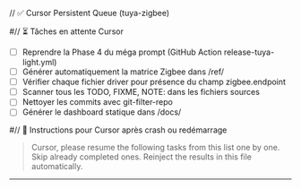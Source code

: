 // ✅ Cursor Persistent Queue (tuya-zigbee)

#// ⏳ Tâches en attente Cursor

- [ ] Reprendre la Phase 4 du méga prompt (GitHub Action release-tuya-light.yml)
- [ ] Générer automatiquement la matrice Zigbee dans /ref/
- [ ] Vérifier chaque fichier driver pour présence du champ zigbee.endpoint
- [ ] Scanner tous les TODO, FIXME, NOTE: dans les fichiers sources
- [ ] Nettoyer les commits avec git-filter-repo
- [ ] Générer le dashboard statique dans /docs/

#// 🔁 Instructions pour Cursor après crash ou redémarrage

> Cursor, please resume the following tasks from this list one by one.
> Skip already completed ones. Reinject the results in this file automatically.

---
